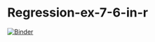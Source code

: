 # Regression-ex-7-6-in-r
[![Binder](https://mybinder.org/badge_logo.svg)](https://mybinder.org/v2/gh/AnuRuwan/Regression-ex-7-6-in-r/HEAD)